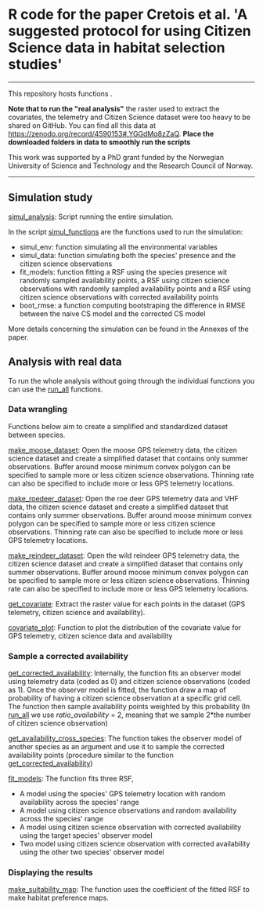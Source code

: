 # R code for the paper Cretois et al. 'A suggested protocol for using Citizen Science data in habitat selection studies'

---

This repository hosts functions . 

**Note that to run the "real analysis"** the raster used to extract the covariates, the telemetry and Citizen Science dataset were too heavy to be shared on GitHub. You can find all this data at https://zenodo.org/record/4590153#.YGGdMq8zZaQ. **Place the downloaded folders in data to smoothly run the scripts**

This work was supported by a PhD grant funded by the Norwegian University of Science and Technology and the Research Council of Norway.

---

## Simulation study

[simul_analysis](./simulation_study/simul_analysis.R): Script running the entire simulation.

In the script [simul_functions](./simulation_study/simul_functions.R) are the functions used to run the simulation:

* simul_env: function simulating all the environmental variables
* simul_data: function simulating both the species' presence and the citizen science observations
* fit_models: function fitting a RSF using the species presence wit randomly sampled availability points, a RSF using citizen science observations with randomly sampled availability points and a RSF using citizen science observations with corrected availability points
* boot_rmse: a function computing bootstraping the difference in RMSE between the naive CS model and the corrected CS model

More details concerning the simulation can be found in the Annexes of the paper.


## Analysis with real data


To run the whole analysis without going through the individual functions you can use the [run_all](./real_study/run_all.R) functions.

### Data wrangling

Functions below aim to create a simplified and standardized dataset between species.

[make_moose_dataset](./real_study/custom_functions/make_moose_dataset.R): Open the moose GPS telemetry data, the citizen science dataset and create a simplified dataset that contains only summer observations. Buffer around moose minimum convex polygon can be specified to sample more or less citizen science observations. Thinning rate can also be specified to include more or less GPS telemetry locations.

[make_roedeer_dataset](./real_study/custom_functions/make_roedeer_dataset.R): Open the roe deer GPS telemetry data and VHF data, the citizen science dataset and create a simplified dataset that contains only summer observations. Buffer around moose minimum convex polygon can be specified to sample more or less citizen science observations. Thinning rate can also be specified to include more or less GPS telemetry locations.

[make_reindeer_dataset](./real_study/custom_functions/make_moose_dataset.R): Open the wild reindeer GPS telemetry data, the citizen science dataset and create a simplified dataset that contains only summer observations. Buffer around moose minimum convex polygon can be specified to sample more or less citizen science observations. Thinning rate can also be specified to include more or less GPS telemetry locations.

[get_covariate](./real_study/custom_functions/get_covariate.R): Extract the raster value for each points in the dataset (GPS telemetry, citizen science and availability).

[covariate_plot](./real_study/custom_functions/covariate_plot.R): Function to plot the distribution of the covariate value for GPS telemetry, citizen science data and availability

### Sample a corrected availability 

[get_corrected_availability](./real_study/custom_functions/get_corrected_availability.R): Internally, the function fits an observer model using telemetry data (coded as 0) and citizen science observations (coded as 1). Once the observer model is fitted, the function draw a map of probability of having a citizen science observation at a specific grid cell. The function then sample availability points weighted by this probability (In [run_all](./real_study/run_all.R) we use *ratio_availability* = 2, meaning that we sample 2*the number of citizen science observation) 

[get_availability_cross_species](./real_study/custom_functions/get_availability_cross_species.R): The function takes the observer model of another species as an argument and use it to sample the corrected availability points (procedure similar to the function [get_corrected_availability](./real_study/custom_functions/get_corrected_availability.R))

[fit_models](./real_study/custom_functions/fit_models.R): The function fits three RSF, 
* A model using the species' GPS telemetry location with random availability across the species' range
* A model using citizen science observations and random availability across the species' range 
* A model using citizen science observation with corrected availability using the target species' observer model
* Two model using citizen science observation with corrected availability using the other two species' observer model

### Displaying the results

[make_suitability_map](./real_study/custom_functions/suit_maps.R): The function uses the coefficient of the fitted RSF to make habitat preference maps.
































